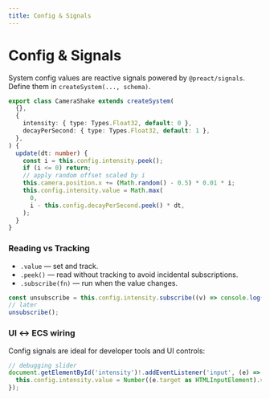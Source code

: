 ```yaml
---
title: Config & Signals
---
```


# Config & Signals

System config values are reactive signals powered by `@preact/signals`. Define them in `createSystem(..., schema)`.

```ts
export class CameraShake extends createSystem(
  {},
  {
    intensity: { type: Types.Float32, default: 0 },
    decayPerSecond: { type: Types.Float32, default: 1 },
  },
) {
  update(dt: number) {
    const i = this.config.intensity.peek();
    if (i <= 0) return;
    // apply random offset scaled by i
    this.camera.position.x += (Math.random() - 0.5) * 0.01 * i;
    this.config.intensity.value = Math.max(
      0,
      i - this.config.decayPerSecond.peek() * dt,
    );
  }
}
```

### Reading vs Tracking

- `.value` — set and track.
- `.peek()` — read without tracking to avoid incidental subscriptions.
- `.subscribe(fn)` — run when the value changes.

```ts
const unsubscribe = this.config.intensity.subscribe((v) => console.log(v));
// later
unsubscribe();
```

### UI ↔ ECS wiring

Config signals are ideal for developer tools and UI controls:

```ts
// debugging slider
document.getElementById('intensity')!.addEventListener('input', (e) => {
  this.config.intensity.value = Number((e.target as HTMLInputElement).value);
});
```
